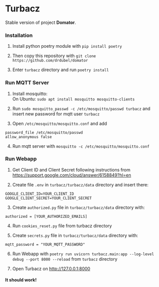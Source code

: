 # Turbacz

Stable version of project **Domator**.

### Installation

1. Install python poetry module with ```pip install poetry```

2. Then copy this repository with ```git clone https://github.com/drdubel/domator```

3. Enter ```turbacz``` directory and run ```poetry install```

### Run MQTT Server

1. Install mosquitto:  
On Ubuntu:
```sudo apt install mosquitto mosquitto-clients```

2. Run ```sudo mosquitto_passwd -c /etc/mosquitto/passwd turbacz``` and insert new password for mqtt user ```turbacz```

3. Open ```/etc/mosquitto/mosquitto.conf``` and add

~~~
password_file /etc/mosquitto/passwd
allow_anonymous false
~~~

4. Run mqtt server with ```mosquitto -c /etc/mosquitto/mosquitto.conf```

### Run Webapp

1. Get Client ID and Client Secret following instructions from https://support.google.com/cloud/answer/6158849?hl=en

2. Create file ```.env``` in ```turbacz/turbacz/data``` directory and insert there:

~~~
GOOGLE_CLIENT_ID=YOUR_CLIENT_ID
GOOGLE_CLIENT_SECRET=YOUR_CLIENT_SECRET
~~~

3. Create ```authorized.py``` file in ```turbacz/turbacz/data``` directory with:

~~~
authorized = [YOUR_AUTHORIZED_EMAILS]
~~~

4. Run ```cookies_reset.py``` file from turbacz directory

5. Create ```secrets.py``` file in ```turbacz/turbacz/data``` directory with:  

~~~
mqtt_password = "YOUR_MQTT_PASSWORD"
~~~

6. Run Webapp with ```poetry run uvicorn turbacz.main:app --log-level debug --port 8000 --reload``` from ```turbacz``` directory

7. Open Turbacz on http://127.0.0.1:8000
#### It should work!
